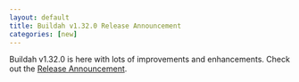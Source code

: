 ```yaml
---
layout: default
title: Buildah v1.32.0 Release Announcement
categories: [new]
---
```

Buildah v1.32.0 is here with lots of improvements and enhancements.  Check out the [Release Announcement](https://buildah.io/releases/2023/10/03/Buildah-version-v1.32.0.html).
